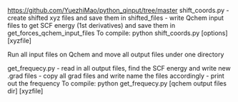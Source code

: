 https://github.com/YuezhiMao/python_qinput/tree/master
shift_coords.py - create shifted xyz files and save them in shifted_files
                - write Qchem input files to get SCF energy (1st derivatives) and save them in get_forces_qchem_input_files
    To compile: python shift_coords.py [options] [xyzfile]            

Run all input files on Qchem and move all output files under one directory 

get_frequecy.py - read in all output files, find the SCF energy and write new .grad files 
                - copy all grad files and write name the files accordingly 
                - print out the frequency
    To compile: python get_frequecy.py [qchem output files dir] [xyzfile]
